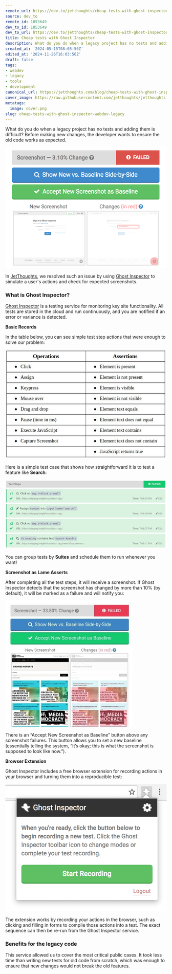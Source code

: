 ```yaml
---
remote_url: https://dev.to/jetthoughts/cheap-tests-with-ghost-inspector-31me
source: dev_to
remote_id: 1853649
dev_to_id: 1853649
dev_to_url: https://dev.to/jetthoughts/cheap-tests-with-ghost-inspector-31me
title: Cheap tests with Ghost Inspector
description: What do you do when a legacy project has no tests and adding them is difficult? Before making new...
created_at: '2024-05-15T08:05:56Z'
edited_at: '2024-11-26T16:03:56Z'
draft: false
tags:
- webdev
- legacy
- tools
- development
canonical_url: https://jetthoughts.com/blog/cheap-tests-with-ghost-inspector-webdev-legacy/
cover_image: https://raw.githubusercontent.com/jetthoughts/jetthoughts.github.io/master/content/blog/cheap-tests-with-ghost-inspector-webdev-legacy/cover.png
metatags:
  image: cover.png
slug: cheap-tests-with-ghost-inspector-webdev-legacy
---
```

What do you do when a legacy project has no tests and adding them is difficult? Before making new changes, the developer wants to ensure the old code works as expected.

![](file_0.png)

In [JetThoughts](https://www.jetthoughts.com/), we resolved such an issue by using [Ghost Inspector](https://ghostinspector.com/) to simulate a user's actions and check for expected screenshots.

### What is Ghost Inspector?

[Ghost Inspector](https://ghostinspector.com/) is a testing service for monitoring key site functionality. All tests are stored in the cloud and run continuously, and you are notified if an error or variance is detected.

**Basic Records**

In the table below, you can see simple test step actions that were enough to solve our problem:

![](file_1.jpeg)

Here is a simple test case that shows how straightforward it is to test a feature like **Search**:

![](file_2.jpeg)

You can group tests by **Suites** and schedule them to run whenever you want!

**Screenshot as Lame Asserts**

After completing all the test steps, it will receive a screenshot. If Ghost Inspector detects that the screenshot has changed by more than 10% (by default), it will be marked as a failure and will notify you:

![](file_3.jpeg)

There is an “Accept New Screenshot as Baseline” button above any screenshot failures. This button allows you to set a new baseline (essentially telling the system, “It’s okay; this is what the screenshot is supposed to look like now.”).

**Browser Extension**

Ghost Inspector includes a free browser extension for recording actions in your browser and turning them into a reproducible test:

![](file_4.jpeg)

The extension works by recording your actions in the browser, such as clicking and filling in forms to compile those actions into a test. The exact sequence can then be re-run from the Ghost Inspector service.

### Benefits for the legacy code

This service allowed us to cover the most critical public cases. It took less time than writing new tests for old code from scratch, which was enough to ensure that new changes would not break the old features.
